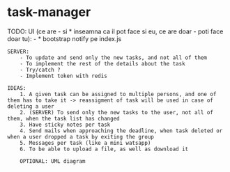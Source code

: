 # task-manager

TODO: 
	UI (ce are - si * inseamna ca il pot face si eu, ce are doar - poti face doar tu):
		- * bootstrap notify pe index.js

	SERVER:
		- To update and send only the new tasks, and not all of them
		- To implement the rest of the details about the task
		- Try/catch ?
		- Implement token with redis

	IDEAS:
        1. A given task can be assigned to multiple persons, and one of them has to take it -> reassigment of task will be used in case of deleting a user
		2. (SERVER) To send only the new tasks to the user, not all of them, when the task list has changed
        3. Have sticky notes per task
        4. Send mails when approaching the deadline, when task deleted or when a user dropped a task by exiting the group
		5. Messages per task (like a mini watsapp)
		6. To be able to upload a file, as well as download it

		OPTIONAL: UML diagram
